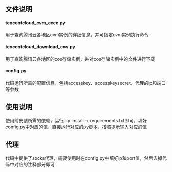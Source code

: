 ## 文件说明

#### tencentcloud_cvm_exec.py
用于查询腾讯云各地区cvm实例的详细信息，并可指定cvm实例执行命令
#### tencentcloud_download_cos.py
用于查询腾讯云各地区的cos存储实例，并对cos存储实例中的文件进行下载
#### config.py
代码运行所需的配置信息，包括accesskey、accesskeysecret、代理的ip和端口等参数

## 使用说明
使用前安装所需的依赖，运行pip install -r requirements.txt即可，填好config.py中对应的值，直接运行对应的py脚本，按照提示输入对应的值

## 代理
代码中提供了socks代理，需要使用时在config.py中填好ip和port值，然后去掉代码中对应的注释部分即可